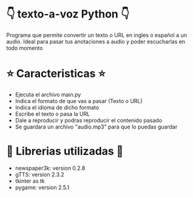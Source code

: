 # 👇 texto-a-voz Python 👇

Programa que permite convertir un texto o URL en ingles o español a un audio. Ideal para pasar tus anotaciones a audio y poder escucharlas en todo momento 

# ⭐ Caracteristicas ⭐

  - Ejecuta el archivo main.py
  - Indica el formato de que vas a pasar (Texto o URL)
  - Indica el idioma de dicho formato
  - Escribe el texto o pasa la URL
  - Dale a reproducir y podras reproducir el contenido pasado
  - Se guardara un archivo "audio.mp3" para que lo puedas guardar

# 📝 Librerias utilizadas 📝 

  -  newspaper3k: version 0.2.8
  -  gTTS: version 2.3.2
  -  tkinter as tk
  -  pygame: version 2.5.1
